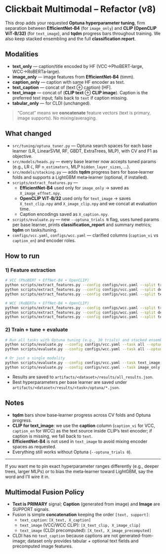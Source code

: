 
# Clickbait Multimodal – Refactor (v8)

This drop adds your requested **Optuna hyperparameter tuning**, firm separation between **EfficientNet‑B4** (for `image_only`) and **CLIP (OpenCLIP ViT‑B/32)** (for `text_image`), and **tqdm** progress bars throughout training. We also keep stacked ensembling and the full **classification report**.

## Modalities
- **text_only** — caption/title encoded by HF (VCC→PhoBERT‑large, WCC→RoBERTa‑large).
- **image_only** — image features from **EfficientNet‑B4** (timm).
- **caption_only** — caption with same HF encoder as text.
- **text_caption** — concat of (text ⊕ caption) [HF].
- **text_image** — concat of (**CLIP text** ⊕ **CLIP image**). Caption is the preferred text input; falls back to `text` if caption missing.
- **tabular_only** — for CLDI (unchanged).

> “Concat” means we **concatenate** feature vectors (text is primary, image supports). No mixing/averaging.

## What changed
- `src/tuning/optuna_tuner.py` — Optuna search spaces for each base learner (LR, LinearSVM, RF, GBDT, ExtraTrees, MLP), with CV and F1 as objective.
- `src/models/heads.py` — every base learner now accepts tuned params (e.g., LR `C`, RF `n_estimators`, MLP `hidden_layer_sizes`, …).
- `src/models/stacking.py` — adds **tqdm** progress bars for base‑learner folds and supports a LightGBM meta‑learner (optional, if installed).
- `scripts/extract_features.py` —
  - **EfficientNet‑B4** used only for `image_only` → saved as `X_image_effnet.npy`.
  - **OpenCLIP ViT‑B/32** used only for `text_image` → saves `X_text_clip.npy` and `X_image_clip.npy` and we concat at evaluation time.
  - Caption encodings saved as `X_caption.npy`.
- `scripts/evaluate.py` — new `--optuna_trials N` flag, uses tuned params per base learner, prints **classification_report** and summary metrics; **tqdm** on tasks/tuning.
- `configs/vcc.yaml`, `configs/wcc.yaml` — clarified columns (`caption_vi` vs `caption_en`) and encoder roles.

## How to run

### 1) Feature extraction
```bash
# VCC (PhoBERT + EffNet‑B4 + OpenCLIP)
python scripts/extract_features.py --config configs/vcc.yaml --split train
python scripts/extract_features.py --config configs/vcc.yaml --split dev
python scripts/extract_features.py --config configs/vcc.yaml --split test

# WCC (RoBERTa + EffNet‑B4 + OpenCLIP)
python scripts/extract_features.py --config configs/wcc.yaml --split train
python scripts/extract_features.py --config configs/wcc.yaml --split dev
python scripts/extract_features.py --config configs/wcc.yaml --split test
```

### 2) Train + tune + evaluate
```bash
# Run all tasks with Optuna tuning (e.g., 30 trials) and stacked ensemble
python scripts/evaluate.py --config configs/vcc.yaml --task all --optuna_trials 30
python scripts/evaluate.py --config configs/wcc.yaml --task all --optuna_trials 30

# Or just a single modality
python scripts/evaluate.py --config configs/vcc.yaml --task text_image --optuna_trials 40
python scripts/evaluate.py --config configs/vcc.yaml --task image_only --optuna_trials 20
```

- Results are saved to `artifacts/<dataset>/results/all_results.json`.
- Best hyperparameters per base learner are saved under `artifacts/<dataset>/results/<task>/optuna/*.json`.

## Notes
- **tqdm** bars show base‑learner progress across CV folds and Optuna progress.
- **CLIP for text_image**: we use the **caption** column (`caption_vi` for VCC, `caption_en` for WCC) as the text source inside CLIP’s text encoder; if caption is missing, we fall back to `text`.
- **EfficientNet‑B4** is not used in `text_image` to avoid mixing encoder spaces as requested.
- Everything still works without Optuna (`--optuna_trials 0`).

---

If you want me to pin exact hyperparameter ranges differently (e.g., deeper trees, larger MLPs) or to bias the meta‑learner toward LightGBM, say the word and I’ll wire it in.



## Multimodal Fusion Policy
- **Text is PRIMARY** signal; **Caption** (generated from image) and **Image** are SUPPORT signals.
- Fusion is simple **concatenation** keeping the order `[text, support]`:
  - `text_caption`: `[X_text, X_caption]`
  - `text_image`   (VCC/WCC CLIP): `[X_text_clip, X_image_clip]`
  - `text_image`   (CLDI precomputed): `[X_text, X_image_precomputed]`
- CLDI has no `text_caption` because captions are not generated-from-image; dataset only provides tabular + optional text fields and precomputed image features.
